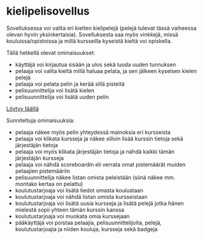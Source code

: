 # kielipelisovellus

Sovelluksessa voi valita eri kielten kielipelejä (pelejä tulevat tässä vaiheessa olevan hyvin yksinkertaisia). Sovelluksesta saa myös vinkkejä, missä kouluissa/opistoissa ja millä kursseilla kyseistä kieltä voi opiskella. 

Tällä hetkellä olevat ominaisuukset:
- käyttäjä voi kirjautua sisään ja ulos sekä luoda uuden tunnuksen
- pelaaja voi valita kieltä millä haluaa pelata, ja sen jälkeen kyseisen kielen pelejä
- pelaaja voi pelata pelin ja kerää sillä pisteitä
- pelisuunnittelija voi lisätä kielen
- pelisuunnittelija voi lisätä uuden pelin

[Löytyy täältä](https://ruja-kieli.herokuapp.com/)

Sunniteltuja ominaisuuksia:
- pelaaja näkee myös pelin yhteydessä mainoksia eri kursseista
- pelaaja voi klikata kursseja ja näkee silloin lisää kurssin tietoja sekä järjestäjän tietoja
- pelaaja voi myös klikata järjestäjän tietoja ja nähdä kaikki tämän järjestäjän kursseja
- pelaaja voi nähdä scoreboardin eli verrata omat pistemäärät muiden pelaajien pistemääriin
- pelisuunnittelija näkee listan omista peleistään (siinä näkee mm. montako kertaa on pelattu)
- koulutustarjoaja voi lisätä tiedot omasta koulustaan
- koulutustarjoaja voi nähdä listan omista kursseistaan
- koulutustarjoaja voi lisätä uusia kursseja ja lisätä pelejä jotka hänen mielestä sopii yhteen tämän kurssin kanssa
- koulutustarjoaja voi muokata omia kurssejaan
- pääkäyttäjä voi poistaa pelaajia, pelisuunnittelijoita, pelejä, koulutustarjoajia ja niiden kouluja, kursseja sekä badgeja
